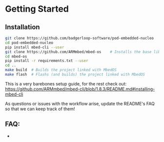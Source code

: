 # Getting Started

## Installation
```bash
git clone https://github.com/badgerloop-software/pod-embedded-nucleo
cd pod-embedded-nucleo
pip install mbed-cli --user
git clone https://github.com/ARMmbed/mbed-os    # Installs the base libraries for MbedOS
cd mbed-os
pip install -r requirements.txt --user
cd ..
make build  # Builds the project linked with MbedOS
make flash  # Flashs (and builds) the project linked with MbedOS
```

This is a very barebones setup guide, for the rest check out:
https://github.com/ARMmbed/mbed-cli/blob/1.8.3/README.md#installing-mbed-cli

As questions or issues with the workflow arise, update the README's FAQ so that
we can keep track of them!

## FAQ:
-
